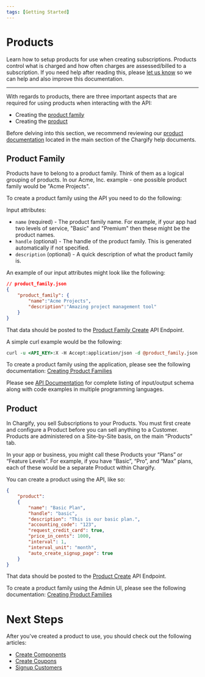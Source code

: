 ```yaml
---
tags: [Getting Started]
---
```


# Products

Learn how to setup products for use when creating subscriptions. Products control what is charged and how often charges are assessed/billed to a subscription. If you need help after reading this, please [let us know](./Overview.md#support) so we can help and also improve this documentation.

----------
With regards to products, there are three important aspects that are required for using products when interacting with the API:

* Creating the [product family](#product-family)
* Creating the [product](#product)

Before delving into this section, we recommend reviewing our [product documentation](https://help.chargify.com/products/products-intro.html) located in the main section of the Chargify help documents. 

## Product Family

Products have to belong to a product family. Think of them as a logical grouping of products. In our Acme, Inc. example - one possible product family would be "Acme Projects".

To create a product family using the API you need to do the following:

Input attributes:

* `name` (required) - The product family name. For example, if your app had two levels of service, "Basic" and "Premium" then these might be the product names.
* `handle` (optional) - The handle of the product family. This is generated automatically if not specified.
* `description` (optional) - A quick description of what the product family is.

An example of our input attributes might look like the following:

```json
// product_family.json
{
    "product_family": {
        "name":"Acme Projects",
        "description":"Amazing project management tool"
    }
}
```

That data should be posted to the [Product Family Create](https://chargify.stoplight.io/docs/api-docs/b3A6MTQxMDgzNDI-create-product-family) API Endpoint.

A simple curl example would be the following: 

```perl
curl -u <API_KEY>:X -H Accept:application/json -d @product_family.json -X POST https://<SUBDOMAIN>.chargify.com/product_families.json
```

To create a product family using the application, please see the following documentation: [Creating Product Families](https://help.chargify.com/products/product-families.html#creating-product-families)

Please see [API Documentation](https://chargify.stoplight.io/docs/api-docs/b3A6MTQxMDgzMzY-create-product) for complete listing of input/output schema along with code examples in multiple programming languages.

## Product

In Chargify, you sell Subscriptions to your Products. You must first create and configure a Product before you can sell anything to a Customer. Products are administered on a Site-by-Site basis, on the main “Products” tab.

In your app or business, you might call these Products your “Plans” or “Feature Levels”. For example, if you have “Basic”, “Pro”, and “Max” plans, each of these would be a separate Product within Chargify.

You can create a product using the API, like so:

```json
{
    "product":
    {
        "name": "Basic Plan",
        "handle": "basic",
        "description": "This is our basic plan.",
        "accounting_code": "123",
        "request_credit_card": true,
        "price_in_cents": 1000,
        "interval": 1,
        "interval_unit": "month",
        "auto_create_signup_page": true
    }
}
```

That data should be posted to the [Product Create](https://chargify.stoplight.io/docs/api-docs/b3A6MTQxMDgzMzY-create-product) API Endpoint.

To create a product family using the Admin UI, please see the following documentation: [Creating Product Families](https://help.chargify.com/products/product-families.html#creating-product-families)

# Next Steps

After you've created a product to use, you should check out the following articles:

* [Create Components](../basics/Components.md)
* [Create Coupons](../basics/Subscriptions.md#coupons-and-adjustments)
* [Signup Customers](../basics/Signups.md)

